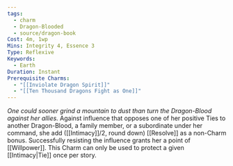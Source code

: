 ```yaml
---
tags:
  - charm
  - Dragon-Blooded
  - source/dragon-book
Cost: 4m, 1wp
Mins: Integrity 4, Essence 3
Type: Reflexive
Keywords:
  - Earth
Duration: Instant
Prerequisite Charms:
  - "[[Inviolate Dragon Spirit]]"
  - "[[Ten Thousand Dragons Fight as One]]"
---
```

*One could sooner grind a mountain to dust than turn the Dragon-Blood against her allies.*
Against influence that opposes one of her positive Ties to another  Dragon-Blood, a family member, or a subordinate under her command, she add ([[Intimacy]]/2, round down) [[Resolve]] as a non-Charm bonus. Successfully resisting the influence grants her a point of [[Willpower]]. This Charm can only be used to protect a given [[Intimacy|Tie]] once per story.